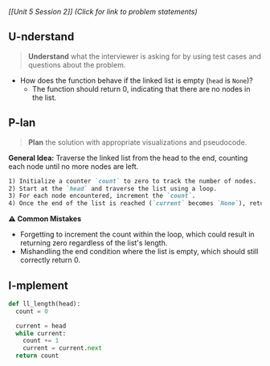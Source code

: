 *[[Unit 5 Session 2]] (Click for link to problem statements)*

## U-nderstand
 
> **Understand** what the interviewer is asking for by using test cases and questions about the problem.

- How does the function behave if the linked list is empty (`head` is `None`)?
  - The function should return 0, indicating that there are no nodes in the list.

## P-lan

> **Plan** the solution with appropriate visualizations and pseudocode.

**General Idea:** Traverse the linked list from the head to the end, counting each node until no more nodes are left.

```markdown
1) Initialize a counter `count` to zero to track the number of nodes.
2) Start at the `head` and traverse the list using a loop.
3) For each node encountered, increment the `count`.
4) Once the end of the list is reached (`current` becomes `None`), return the `count`.
```

**⚠️ Common Mistakes**

- Forgetting to increment the count within the loop, which could result in returning zero regardless of the list's length.
- Mishandling the end condition where the list is empty, which should still correctly return 0.

## I-mplement

```python
def ll_length(head):
  count = 0

  current = head
  while current:
    count += 1
    current = current.next
  return count
```